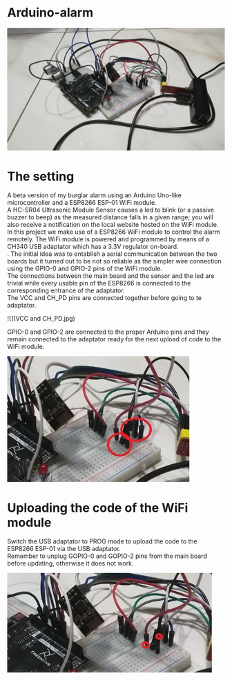 # Arduino-alarm
![](Prototype.jpg)

# The setting

A beta version of my burglar alarm using an Arduino Uno-like microcontroller and a ESP8266 ESP-01 WiFi module.<br>
A HC-SR04 Ultrasonic Module Sensor causes a led to blink (or a passive buzzer to beep) as the measured distance falls in a given range; you will also receive a notification on the local website hosted on the WiFi module. <br>
In this project we make use of a ESP8266 WiFi module to control the alarm remotely. The WiFi module is powered and programmed by means of a CH340 USB adaptator which has a 3.3V regulator on-board. <br>.
The initial idea was to entablish a serial communication between the two boards but it turned out to be not so reliable as the simpler wire connection using the GPIO-0 and GPIO-2 pins of the WiFi module.<br>
The connections between the main board and the sensor and the led are trivial while every usable pin of the ESP8266 is connected to the corresponding entrance of the adaptator. <br>
The VCC and CH_PD pins are connected together before going to te adaptator.<br>

![](VCC and CH_PD.jpg)

GPIO-0 and GPIO-2 are connected to the proper Arduino pins and they remain connected to the adaptator ready for the next upload of code to the WiFi module.

![](GPIOs.jpg)

# Uploading the code of the WiFi module

Switch the USB adaptator to PROG mode to upload the code to the ESP8266 ESP-01 via the USB adaptator.<br>
Remember to unplug GOPIO-0 and GOPIO-2 pins from the main board before updating, otherwise it does not work.

![](Uploading.jpg)
